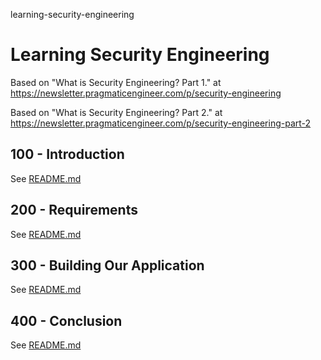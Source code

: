 learning-security-engineering
# Learning Security Engineering

Based on "What is Security Engineering? Part 1." at https://newsletter.pragmaticengineer.com/p/security-engineering

Based on "What is Security Engineering? Part 2." at https://newsletter.pragmaticengineer.com/p/security-engineering-part-2

## 100 - Introduction

See [README.md](./100/README.md)

## 200 - Requirements

See [README.md](./200/README.md)

## 300 - Building Our Application

See [README.md](./300/README.md)

## 400 - Conclusion

See [README.md](./400/README.md)
